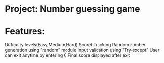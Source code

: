 # Project: Number guessing game
# Features: 
Difficulty levels(Easy,Medium,Hard)
Scoret Tracking
Random number generation using "random" module
Input validation using "Try-except"
User can exit anytime by entering 0
Final score displayed after exit


